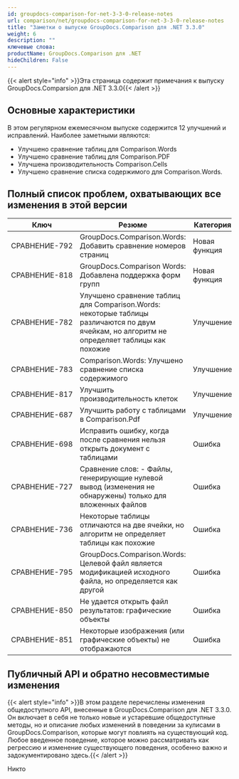 ```yaml
---
id: groupdocs-comparison-for-net-3-3-0-release-notes
url: comparison/net/groupdocs-comparison-for-net-3-3-0-release-notes
title: "Заметки о выпуске GroupDocs.Comparison для .NET 3.3.0"
weight: 6
description: ""
ключевые слова:
productName: GroupDocs.Comparison для .NET
hideChildren: False
---
```

{{< alert style="info" >}}Эта страница содержит примечания к выпуску GroupDocs.Comparsion для .NET 3.3.0{{< /alert >}}

## Основные характеристики

В этом регулярном ежемесячном выпуске содержится 12 улучшений и исправлений. Наиболее заметными являются:

* Улучшено сравнение таблиц для Comparison.Words
* Улучшено сравнение таблиц для Comparison.PDF
* Улучшена производительность Comparison.Cells
* Улучшено сравнение списка содержимого для Comparison.Words.

## Полный список проблем, охватывающих все изменения в этой версии

| Ключ | Резюме | Категория |
| --- | --- | --- |
| СРАВНЕНИЕ-792 | GroupDocs.Comparison.Words: Добавить сравнение номеров страниц | Новая функция |
| СРАВНЕНИЕ-818 | GroupDocs.Comparison Words: Добавлена поддержка форм групп | Новая функция |
| СРАВНЕНИЕ-782 | Улучшено сравнение таблиц для Comparison.Words: некоторые таблицы различаются по двум ячейкам, но алгоритм не определяет таблицы как похожие | Улучшение |
| СРАВНЕНИЕ-783 | Comparison.Words: Улучшено сравнение списка содержимого | Улучшение |
| СРАВНЕНИЕ-817 | Улучшить производительность клеток | Улучшение |
| СРАВНЕНИЕ-687 | Улучшить работу с таблицами в Comparison.Pdf | Улучшение |
| СРАВНЕНИЕ-698 | Исправить ошибку, когда после сравнения нельзя открыть документ с таблицами | Ошибка |
| СРАВНЕНИЕ-727 | Сравнение слов: - Файлы, генерирующие нулевой вывод (изменения не обнаружены) только для вложенных файлов | Ошибка |
| СРАВНЕНИЕ-736 | Некоторые таблицы отличаются на две ячейки, но алгоритм не определяет таблицы как похожие | Ошибка |
| СРАВНЕНИЕ-795 | GroupDocs.Comparison.Words: Целевой файл является модификацией исходного файла, но определяется как другой | Ошибка |
| СРАВНЕНИЕ-850 | Не удается открыть файл результатов: графические объекты | Ошибка |
| СРАВНЕНИЕ-851 | Некоторые изображения (или графические объекты) не отображаются | Ошибка |

  


  



## Публичный API и обратно несовместимые изменения

{{< alert style="info" >}}В этом разделе перечислены изменения общедоступного API, внесенные в GroupDocs.Comparison для .NET 3.3.0. Он включает в себя не только новые и устаревшие общедоступные методы, но и описание любых изменений в поведении за кулисами в GroupDocs.Comparison, которые могут повлиять на существующий код. Любое введенное поведение, которое можно рассматривать как регрессию и изменение существующего поведения, особенно важно и задокументировано здесь.{{< /alert >}}

Никто

